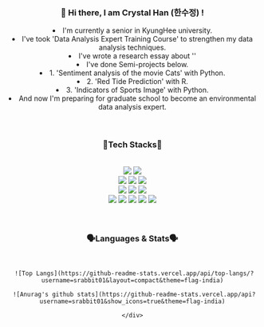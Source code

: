 <!--
**srabbit01/srabbit01** is a ✨ _special_ ✨ repository because its `README.md` (this file) appears on your GitHub profile.

Here are some ideas to get you started:

- 🔭 I’m currently working on studying 'Data Science' to collaborate with 'Environment Data'
- 🌱 I’m currently learning DataScience
- 👯 I’m looking to collaborate on 'Environment Data Analysis'
- 🤔 I’m looking for help with ...
- 💬 Ask me about 'Basic Environmental Knowledge'
- 📫 How to reach me: srabbit01@naver.com
- 😄 Pronouns: She
- ⚡ Fun fact: ...
-->

<div align=center> 
 <div> 
 
  <h3> 🤚 Hi there, I am Crystal Han (한수정) ! </h3>
  <li> I'm currently a senior in KyungHee university. </li>
  <li> I've took 'Data Analysis Expert Training Course' to strengthen my data analysis techniques. </li>
  <li> I've wrote a research essay about ''</li>
  <li> I've done Semi-projects below. </li>
  <li> 1. 'Sentiment analysis of the movie Cats' with Python. </li>
  <li> 2. 'Red Tide Prediction' with R. </li>
  <li> 3. 'Indicators of Sports Image' with Python. </li>
  <li> And now I'm preparing for graduate school to become an environmental data analysis expert. </li>
 </div>
 
  <div> 
   <br>
   <br>
   <h3> 🔧Tech Stacks🔧 </h3>
   <br>
   <img src="https://img.shields.io/badge/python-3670A0?style=for-the-badge&logo=python&logoColor=ffdd54">
   <img src="https://img.shields.io/badge/r-%23276DC3.svg?style=for-the-badge&logo=r&logoColor=white">
  
   <br>
   <img src="https://img.shields.io/badge/pandas-%23150458.svg?style=for-the-badge&logo=pandas&logoColor=white">
   <img src="https://img.shields.io/badge/numpy-%23013243.svg?style=for-the-badge&logo=numpy&logoColor=white">
   <img src="https://img.shields.io/badge/opencv-%23white.svg?style=for-the-badge&logo=opencv&logoColor=white">
   <br>
   <img src="https://img.shields.io/badge/scikit--learn-%23F7931E.svg?style=for-the-badge&logo=scikit-learn&logoColor=white">
   <img src="https://img.shields.io/badge/TensorFlow-%23FF6F00.svg?style=for-the-badge&logo=TensorFlow&logoColor=white">
   <img src="https://img.shields.io/badge/Keras-%23D00000.svg?style=for-the-badge&logo=Keras&logoColor=white">
   <br>
   <img src="https://img.shields.io/badge/Anaconda-%2344A833.svg?style=for-the-badge&logo=anaconda&logoColor=white">
   <img src="https://img.shields.io/badge/Spyder-838485?style=for-the-badge&logo=spyder%20ide&logoColor=maroon">
   <img src="https://img.shields.io/badge/mariaDB-003545?style=for-the-badge&logo=mariaDB&logoColor=white">
   <img src="https://img.shields.io/badge/cent%20os-002260?style=for-the-badge&logo=centos&logoColor=F0F0F0">
   <img src="https://img.shields.io/badge/Oracle-F80000?style=for-the-badge&logo=oracle&logoColor=white">
  </div>
  
  
  <div>
   <br>
   <br>
   <h3> 🗣Languages & Stats🗣 </h3>
   <br>
    <div align="center">
     
     ![Top Langs](https://github-readme-stats.vercel.app/api/top-langs/?username=srabbit01&layout=compact&theme=flag-india)
     
     ![Anurag's github stats](https://github-readme-stats.vercel.app/api?username=srabbit01&show_icons=true&theme=flag-india)
   
    </div>
   <br>
  </div> 
</div>
